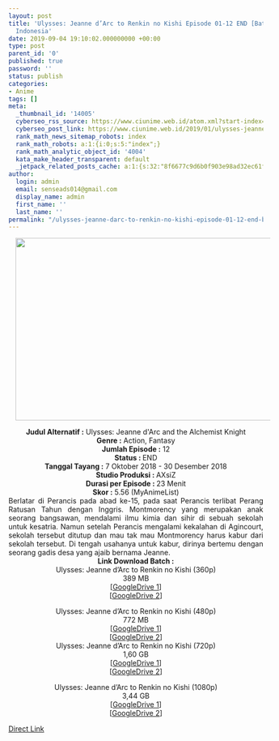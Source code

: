 ```yaml
---
layout: post
title: 'Ulysses: Jeanne d’Arc to Renkin no Kishi Episode 01-12 END [Batch] Subtitle
  Indonesia'
date: 2019-09-04 19:10:02.000000000 +00:00
type: post
parent_id: '0'
published: true
password: ''
status: publish
categories:
- Anime
tags: []
meta:
  _thumbnail_id: '14005'
  cyberseo_rss_source: https://www.ciunime.web.id/atom.xml?start-index=3901&max-results=150
  cyberseo_post_link: https://www.ciunime.web.id/2019/01/ulysses-jeanne-darc-to-renkin-no-kishi.html
  rank_math_news_sitemap_robots: index
  rank_math_robots: a:1:{i:0;s:5:"index";}
  rank_math_analytic_object_id: '4004'
  kata_make_header_transparent: default
  _jetpack_related_posts_cache: a:1:{s:32:"8f6677c9d6b0f903e98ad32ec61f8deb";a:2:{s:7:"expires";i:1644381659;s:7:"payload";a:0:{}}}
author:
  login: admin
  email: senseads014@gmail.com
  display_name: admin
  first_name: ''
  last_name: ''
permalink: "/ulysses-jeanne-darc-to-renkin-no-kishi-episode-01-12-end-batch-subtitle-indonesia/"
---
```

<div class="separator" style="clear: both; text-align: center;"><a href="https://4.bp.blogspot.com/-obLdzzkDDD8/XEAPrn_HiGI/AAAAAAAAHwE/pWG3fzPwIUYb7Xl1dgT-nKbufSyEkghxwCLcBGAs/s1600/Ulysses%2B-%2BJeanne%2Bd%25E2%2580%2599Arc%2Bto%2BRenkin%2Bno%2BKishi.jpg" imageanchor="1" style="margin-left: 1em; margin-right: 1em;"><img border="0" data-original-height="720" data-original-width="1280" height="360" src="{{ site.baseurl }}/assets/2019/09/Ulysses%2B-%2BJeanne%2Bd%25E2%2580%2599Arc%2Bto%2BRenkin%2Bno%2BKishi.jpg" width="640" /></a></div>
<p>
<div style="text-align: center;"><b>Judul</b><b><b> Alternatif</b> :</b> Ulysses: Jeanne d'Arc and the Alchemist Knight</div>
<div style="text-align: center;"><b><b>Genre :</b></b> <b></b>Action, Fantasy</div>
<div style="text-align: center;"><b>Jumlah Episode :</b> 12<br /><b>Status :&nbsp;</b>END<br /><b>Tanggal Tayang :</b> 7 Oktober 2018 - 30 Desember 2018<br /><b>Studio Produksi : </b><b></b>AXsiZ<br /><b>Durasi per Episode :&nbsp;</b>23 Menit</div>
<div style="text-align: center;"><b>Skor :</b> 5.56 (MyAnimeList)</div>
<div style="text-align: center;"></div>
<div style="text-align: justify;">Berlatar di Perancis pada abad ke-15, pada saat Perancis terlibat Perang Ratusan Tahun dengan Inggris. Montmorency yang merupakan anak seorang bangsawan, mendalami ilmu kimia dan sihir di sebuah sekolah untuk kesatria. Namun setelah Perancis mengalami kekalahan di Agincourt, sekolah tersebut ditutup dan mau tak mau Montmorency harus kabur dari sekolah tersebut. Di tengah usahanya untuk kabur, dirinya bertemu dengan seorang gadis desa yang ajaib bernama Jeanne.</div>
<div style="text-align: justify;"></div>
<div style="text-align: justify;"></div>
<div style="text-align: center;"><b>Link Download Batch :</b></div>
<div style="text-align: center;">
<div style="text-align: center;">Ulysses: Jeanne d’Arc to Renkin no Kishi (360p)</div>
<div style="text-align: center;">389 MB<br />[<a href="https://drive.google.com/file/d/1DaeVEf_gx-gt93ayWym7b9cYjQk3xJeP/view" target="_blank" rel="noopener">GoogleDrive 1</a>]<br />[<a href="https://drive.google.com/file/d/1zHU2x0mbdfcQ0U2coFGdCVTlctoLOOLQ/view" target="_blank" rel="noopener">GoogleDrive 2</a>]</p>
</div>
</div>
<div style="text-align: center;">Ulysses: Jeanne d’Arc to Renkin no Kishi (480p)</div>
<div style="text-align: center;">772 MB</div>
<div style="text-align: center;">[<a href="https://drive.google.com/file/d/1Ck8YpBQMBWWUXDPbRWiOebVVtRqt42lr/view" target="_blank" rel="noopener">GoogleDrive 1</a>]<br />[<a href="https://drive.google.com/file/d/1c48M65Nd1wFr4ruf9rz7pNzuuqyLbA8N/view" target="_blank" rel="noopener">GoogleDrive 2</a>]</div>
<div style="text-align: center;"></div>
<div style="text-align: center;">Ulysses: Jeanne d’Arc to Renkin no Kishi (720p)<br />1,60 GB</div>
<div style="text-align: center;">[<a href="https://drive.google.com/file/d/1FapXGBTEFDy7Z6dUpXqBSgxf5mefM-aY/view" target="_blank" rel="noopener">GoogleDrive 1</a>]<br />[<a href="https://drive.google.com/file/d/1m_NuZJiXLBJ7yeYtRuSrVzQ3tylp_UuC/view" target="_blank" rel="noopener">GoogleDrive 2</a>]</p>
<p>Ulysses: Jeanne d’Arc to Renkin no Kishi (1080p)<br />3,44 GB<br />[<a href="https://drive.google.com/file/d/1ZYSNiDPb46DJmLKzHjj0qY7nHKSL2Tkm/view" target="_blank" rel="noopener">GoogleDrive 1</a>]<br />[<a href="https://drive.google.com/file/d/1QTn24V8YGQDJv2j3K8-RTyEI3e_kXUNi/view" target="_blank" rel="noopener">GoogleDrive 2</a>]</div>
<link rel="stylesheet" href="https://cdnjs.cloudflare.com/ajax/libs/font-awesome/4.7.0/css/font-awesome.min.css" />
<div class="divbtn"> <a href="https://handymansurrender.com/fihup8buzv?key=94550f7ce39444073321dde3b8782f97" class="btn"><i class="fa fa-download"></i> Direct Link</a> </div>
